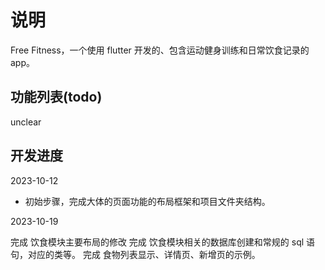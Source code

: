 # 说明

Free Fitness，一个使用 flutter 开发的、包含运动健身训练和日常饮食记录的 app。

## 功能列表(todo)

unclear

## 开发进度

2023-10-12

- 初始步骤，完成大体的页面功能的布局框架和项目文件夹结构。

2023-10-19

完成 饮食模块主要布局的修改
完成 饮食模块相关的数据库创建和常规的 sql 语句，对应的类等。
完成 食物列表显示、详情页、新增页的示例。

